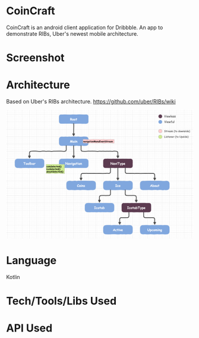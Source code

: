 # CoinCraft

CoinCraft is an android client application for Dribbble. An app to demonstrate RIBs, Uber's newest mobile architecture.

# Screenshot

# Architecture 
Based on Uber's RIBs architecture.
https://github.com/uber/RIBs/wiki

![ex_screenshot](./resources/Ribs.png)

# Language
Kotlin

# Tech/Tools/Libs Used

# API Used
